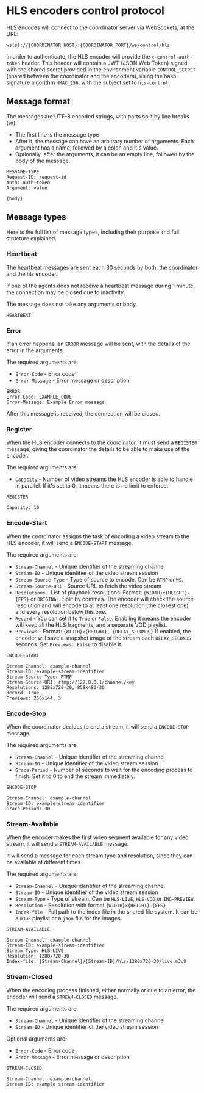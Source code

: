 # HLS encoders control protocol

HLS encodes will connect to the coordinator server via WebSockets, at the URL:

```
ws(s)://{COORDINATOR_HOST}:{COORDINATOR_PORT}/ws/control/hls
```

In order to authenticate, the HLS encoder will provide the `x-control-auth-token` header. This header will contain a JWT (JSON Web Token) signed with the shared secret provided in the environment variable `CONTROL_SECRET` (shared between the coordinator and the encoders), using the hash signature algorithm `HMAC_256`, with the subject set to `hls-control`.

## Message format

The messages are UTF-8 encoded strings, with parts split by line breaks (\n):
 
  - The first line is the message type
  - After it, the message can have an arbitrary number of arguments. Each argument has a name, followed by a colon and it's value.
  - Optionally, after the arguments, it can be an empty line, followed by the body of the message.

```
MESSAGE-TYPE
Request-ID: request-id
Auth: auth-token
Argument: value

{body}
```

## Message types

Here is the full list of message types, including their purpose and full structure explained.

### Heartbeat

The heartbeat messages are sent each 30 seconds by both, the coordinator and the hls encoder.

If one of the agents does not receive a heartbeat message during 1 minute, the connection may be closed due to inactivity.

The message does not take any arguments or body.

```
HEARTBEAT
```

### Error

If an error happens, an `ERROR` message will be sent, with the details of the error in the arguments.

The required arguments are:

 - `Error-Code` - Error code
 - `Error-Message` - Error message or description

```
ERROR
Error-Code: EXAMPLE_CODE
Error-Message: Example Error message
```

After this message is received, the connection will be closed.

### Register

When the HLS encoder connects to the coordinator, it must send a `REGISTER` message, giving the coordinator the details to be able to make use of the encoder.

The required arguments are:

 - `Capacity` - Number of video streams the HLS encoder is able to handle in parallel. If it's set to 0, it means there is no limit to enforce.

```
REGISTER

Capacity: 10
```

### Encode-Start

When the coordinator assigns the task of encoding a video stream to the HLS encoder, it will send a `ENCODE-START` message.

The required arguments are:

 - `Stream-Channel` - Unique identifier of the streaming channel
 - `Stream-ID` - Unique identifier of the video stream session
 - `Stream-Source-Type` - Type of source to encode. Can be `RTMP` or `WS`.
 - `Stream-Source-URI` - Source URL to fetch the video stream
 - `Resolutions` - List of playback resolutions. Format: `{WIDTH}x{HEIGHT}-{FPS}` or `ORIGINAL`. Split by commas. The encoder will check the source resolution and will encode to at least one resolution (the closest one) and every resolution below this one.
 - `Record` - You can set it to `True` or `False`. Enabling it means the encoder will keep all the HLS fragments, and a separate VOD playlist.
 - `Previews` - Format: `{WIDTH}x{HEIGHT}, {DELAY_SECONDS}` If enabled, the encoder will save a snapshot image of the stream each `DELAY_SECONDS` seconds. Set `Previews: False` to disable it.

```
ENCODE-START

Stream-Channel: example-channel
Stream-ID: example-stream-identifier
Stream-Source-Type: RTMP
Stream-Source-URI: rtmp://127.0.0.1/channel/key
Resolutions: 1280x720-30, 858x480-30
Record: True
Previews: 256x144, 3
```

### Encode-Stop

When the coordinator decides to end a stream, it will send a `ENCODE-STOP` message.

The required arguments are:

 - `Stream-Channel` - Unique identifier of the streaming channel
 - `Stream-ID` - Unique identifier of the video stream session
 - `Grace-Period` - Number of seconds to wait for the encoding process to finish. Set it to 0 to end the stream immediately.

```
ENCODE-STOP

Stream-Channel: example-channel
Stream-ID: example-stream-identifier
Grace-Period: 30
```

### Stream-Available

When the encoder makes the first video segment available for any video stream, it will send a `STREAM-AVAILABLE` message.

It will send a message for each stream type and resolution, since they can be available at different times.

The required arguments are:

 - `Stream-Channel` - Unique identifier of the streaming channel
 - `Stream-ID` - Unique identifier of the video stream session
 - `Stream-Type` - Type of stream. Can be `HLS-LIVE`, `HLS-VOD` or `IMG-PREVIEW`.
 - `Resolution` - Resolution with format `{WIDTH}x{HEIGHT}-{FPS}`
 - `Index-file` - Full path to the index file in the shared file system. It can be a `m3u8` playlist or a `json` file for the images.

```
STREAM-AVAILABLE

Stream-Channel: example-channel
Stream-ID: example-stream-identifier
Stream-Type: HLS-LIVE
Resolution: 1280x720-30
Index-file: {Stream-Channel}/{Stream-ID}/hls/1280x720-30/live.m3u8
```

### Stream-Closed

When the encoding process finished, either normally or due to an error, the encoder will send a `STREAM-CLOSED` message.

The required arguments are:

 - `Stream-Channel` - Unique identifier of the streaming channel
 - `Stream-ID` - Unique identifier of the video stream session

Optional arguments are:

 - `Error-Code` - Error code
 - `Error-Message` - Error message or description

```
STREAM-CLOSED

Stream-Channel: example-channel
Stream-ID: example-stream-identifier
```